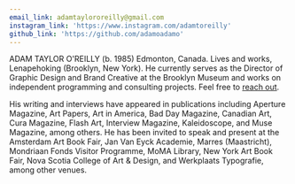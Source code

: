 ```yaml
---
email_link: adamtaylororeilly@gmail.com
instagram_link: 'https://www.instagram.com/adamtoreilly'
github_link: 'https://github.com/adamoadamo'
---
```


ADAM TAYLOR O'REILLY (b. 1985) Edmonton, Canada. Lives and works, Lenapehoking (Brooklyn, New York). He currently serves as the Director of Graphic Design and Brand Creative at the Brooklyn Museum and works on independent programming and consulting projects. Feel free to [reach out](mailto:adamtaylororeilly@gmail.com).

His writing and interviews have appeared in publications including Aperture Magazine, Art Papers, Art in America, Bad Day Magazine, Canadian Art, Cura Magazine, Flash Art, Interview Magazine, Kaleidoscope, and Muse Magazine, among others. He has been invited to speak and present at the Amsterdam Art Book Fair, Jan Van Eyck Academie, Marres (Maastricht), Mondriaan Fonds Visitor Programme, MoMA Library, New York Art Book Fair, Nova Scotia College of Art & Design, and Werkplaats Typografie, among other venues.
